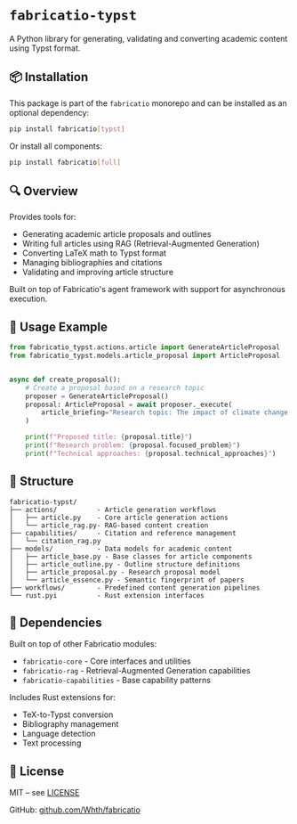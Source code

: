 # `fabricatio-typst`

A Python library for generating, validating and converting academic content using Typst format.

## 📦 Installation

This package is part of the `fabricatio` monorepo and can be installed as an optional dependency:

```bash
pip install fabricatio[typst]
```

Or install all components:

```bash
pip install fabricatio[full]
```

## 🔍 Overview

Provides tools for:

- Generating academic article proposals and outlines
- Writing full articles using RAG (Retrieval-Augmented Generation)
- Converting LaTeX math to Typst format
- Managing bibliographies and citations
- Validating and improving article structure

Built on top of Fabricatio's agent framework with support for asynchronous execution.

## 🧩 Usage Example

```python
from fabricatio_typst.actions.article import GenerateArticleProposal
from fabricatio_typst.models.article_proposal import ArticleProposal


async def create_proposal():
    # Create a proposal based on a research topic
    proposer = GenerateArticleProposal()
    proposal: ArticleProposal = await proposer._execute(
        article_briefing="Research topic: The impact of climate change on coastal ecosystems"
    )

    print(f"Proposed title: {proposal.title}")
    print(f"Research problem: {proposal.focused_problem}")
    print(f"Technical approaches: {proposal.technical_approaches}")
```

## 📁 Structure

```
fabricatio-typst/
├── actions/          - Article generation workflows
│   ├── article.py    - Core article generation actions
│   └── article_rag.py- RAG-based content creation
├── capabilities/     - Citation and reference management
│   └── citation_rag.py
├── models/           - Data models for academic content
│   ├── article_base.py - Base classes for article components
│   ├── article_outline.py - Outline structure definitions
│   ├── article_proposal.py - Research proposal model
│   └── article_essence.py - Semantic fingerprint of papers
├── workflows/        - Predefined content generation pipelines
└── rust.pyi          - Rust extension interfaces
```

## 🔗 Dependencies

Built on top of other Fabricatio modules:

- `fabricatio-core` - Core interfaces and utilities
- `fabricatio-rag` - Retrieval-Augmented Generation capabilities
- `fabricatio-capabilities` - Base capability patterns

Includes Rust extensions for:

- TeX-to-Typst conversion
- Bibliography management
- Language detection
- Text processing

## 📄 License

MIT – see [LICENSE](LICENSE)

GitHub: [github.com/Whth/fabricatio](https://github.com/Whth/fabricatio)